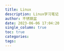 ```yaml
---
title: Linux
description: Linux学习笔记
author: 不锈钢盆
date: 2023-06-06 17:04:20
single_column: true
toc: true
categories:
tags:
---
```

